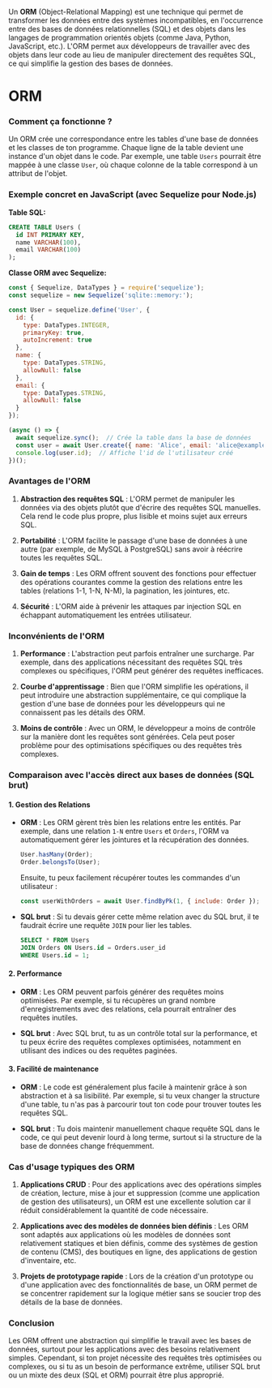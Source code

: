 Un **ORM** (Object-Relational Mapping) est une technique qui permet de transformer les données entre des systèmes incompatibles, en l'occurrence entre des bases de données relationnelles (SQL) et des objets dans les langages de programmation orientés objets (comme Java, Python, JavaScript, etc.). L'ORM permet aux développeurs de travailler avec des objets dans leur code au lieu de manipuler directement des requêtes SQL, ce qui simplifie la gestion des bases de données.

# ORM

### Comment ça fonctionne ?

Un ORM crée une correspondance entre les tables d'une base de données et les classes de ton programme. Chaque ligne de la table devient une instance d'un objet dans le code. Par exemple, une table `Users` pourrait être mappée à une classe `User`, où chaque colonne de la table correspond à un attribut de l'objet.

### Exemple concret en JavaScript (avec Sequelize pour Node.js)

**Table SQL:**

```sql
CREATE TABLE Users (
  id INT PRIMARY KEY,
  name VARCHAR(100),
  email VARCHAR(100)
);
```

**Classe ORM avec Sequelize:**

```javascript
const { Sequelize, DataTypes } = require('sequelize');
const sequelize = new Sequelize('sqlite::memory:');

const User = sequelize.define('User', {
  id: {
    type: DataTypes.INTEGER,
    primaryKey: true,
    autoIncrement: true
  },
  name: {
    type: DataTypes.STRING,
    allowNull: false
  },
  email: {
    type: DataTypes.STRING,
    allowNull: false
  }
});

(async () => {
  await sequelize.sync();  // Crée la table dans la base de données
  const user = await User.create({ name: 'Alice', email: 'alice@example.com' });
  console.log(user.id);  // Affiche l'id de l'utilisateur créé
})();
```

### Avantages de l'ORM

1. **Abstraction des requêtes SQL** : L'ORM permet de manipuler les données via des objets plutôt que d'écrire des requêtes SQL manuelles. Cela rend le code plus propre, plus lisible et moins sujet aux erreurs SQL.

2. **Portabilité** : L'ORM facilite le passage d'une base de données à une autre (par exemple, de MySQL à PostgreSQL) sans avoir à réécrire toutes les requêtes SQL.

3. **Gain de temps** : Les ORM offrent souvent des fonctions pour effectuer des opérations courantes comme la gestion des relations entre les tables (relations 1-1, 1-N, N-M), la pagination, les jointures, etc.

4. **Sécurité** : L'ORM aide à prévenir les attaques par injection SQL en échappant automatiquement les entrées utilisateur.

### Inconvénients de l'ORM

1. **Performance** : L'abstraction peut parfois entraîner une surcharge. Par exemple, dans des applications nécessitant des requêtes SQL très complexes ou spécifiques, l'ORM peut générer des requêtes inefficaces.

2. **Courbe d'apprentissage** : Bien que l'ORM simplifie les opérations, il peut introduire une abstraction supplémentaire, ce qui complique la gestion d'une base de données pour les développeurs qui ne connaissent pas les détails des ORM.

3. **Moins de contrôle** : Avec un ORM, le développeur a moins de contrôle sur la manière dont les requêtes sont générées. Cela peut poser problème pour des optimisations spécifiques ou des requêtes très complexes.

### Comparaison avec l'accès direct aux bases de données (SQL brut)

#### 1. **Gestion des Relations**

* **ORM** : Les ORM gèrent très bien les relations entre les entités. Par exemple, dans une relation `1-N` entre `Users` et `Orders`, l'ORM va automatiquement gérer les jointures et la récupération des données.

  ```javascript
  User.hasMany(Order);
  Order.belongsTo(User);
  ```

  Ensuite, tu peux facilement récupérer toutes les commandes d'un utilisateur :

  ```javascript
  const userWithOrders = await User.findByPk(1, { include: Order });
  ```

* **SQL brut** : Si tu devais gérer cette même relation avec du SQL brut, il te faudrait écrire une requête `JOIN` pour lier les tables.

  ```sql
  SELECT * FROM Users
  JOIN Orders ON Users.id = Orders.user_id
  WHERE Users.id = 1;
  ```

#### 2. **Performance**

* **ORM** : Les ORM peuvent parfois générer des requêtes moins optimisées. Par exemple, si tu récupères un grand nombre d'enregistrements avec des relations, cela pourrait entraîner des requêtes inutiles.

* **SQL brut** : Avec SQL brut, tu as un contrôle total sur la performance, et tu peux écrire des requêtes complexes optimisées, notamment en utilisant des indices ou des requêtes paginées.

#### 3. **Facilité de maintenance**

* **ORM** : Le code est généralement plus facile à maintenir grâce à son abstraction et à sa lisibilité. Par exemple, si tu veux changer la structure d'une table, tu n'as pas à parcourir tout ton code pour trouver toutes les requêtes SQL.

* **SQL brut** : Tu dois maintenir manuellement chaque requête SQL dans le code, ce qui peut devenir lourd à long terme, surtout si la structure de la base de données change fréquemment.

### Cas d'usage typiques des ORM

1. **Applications CRUD** : Pour des applications avec des opérations simples de création, lecture, mise à jour et suppression (comme une application de gestion des utilisateurs), un ORM est une excellente solution car il réduit considérablement la quantité de code nécessaire.

2. **Applications avec des modèles de données bien définis** : Les ORM sont adaptés aux applications où les modèles de données sont relativement statiques et bien définis, comme des systèmes de gestion de contenu (CMS), des boutiques en ligne, des applications de gestion d'inventaire, etc.

3. **Projets de prototypage rapide** : Lors de la création d'un prototype ou d'une application avec des fonctionnalités de base, un ORM permet de se concentrer rapidement sur la logique métier sans se soucier trop des détails de la base de données.

### Conclusion

Les ORM offrent une abstraction qui simplifie le travail avec les bases de données, surtout pour les applications avec des besoins relativement simples. Cependant, si ton projet nécessite des requêtes très optimisées ou complexes, ou si tu as un besoin de performance extrême, utiliser SQL brut ou un mixte des deux (SQL et ORM) pourrait être plus approprié.

